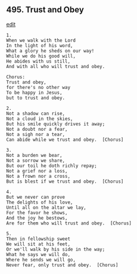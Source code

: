 
## 495.  Trust and Obey
[edit](https://docs.google.com/document/d/1fVKMlLK3qctGzz5MAQHNPC5uk_Uz_8pO/edit?mode=html)



    1.
    When we walk with the Lord
    In the light of his word,
    What a glory he sheds on our way!
    While we do his good will,
    He abides with us still,
    And with all who will trust and obey.

    Chorus:
    Trust and obey, 
    for there's no other way
    To be happy in Jesus,
    but to trust and obey.

    2.
    Not a shadow can rise,
    Not a cloud in the skies,
    But his smile quickly drives it away;
    Not a doubt nor a fear,
    Not a sigh nor a tear,
    Can abide while we trust and obey.  [Chorus]

    3.
    Not a burden we bear,
    Not a sorrow we share,
    But our toil he doth richly repay;
    Not a grief nor a loss,
    Not a frown nor a cross,
    But is blest if we trust and obey.  [Chorus]

    4.
    But we never can prove
    The delights of his love,
    Until all on the altar we lay,
    For the favor he shows,
    And the joy he bestows,
    Are for them who will trust and obey.  [Chorus]

    5.
    Then in fellowship sweet
    We will sit at his feet,
    Or we'll walk by his side in the way;
    What he says we will do,
    Where he sends we will go,
    Never fear, only trust and obey.  [Chorus]
